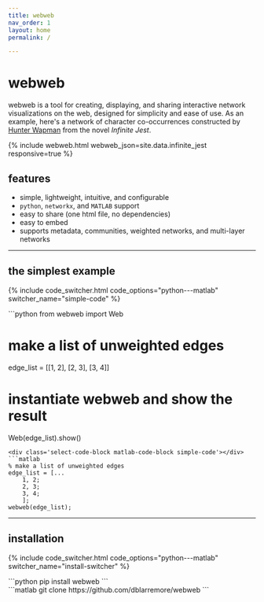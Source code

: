 ```yaml
---
title: webweb
nav_order: 1
layout: home
permalink: /

---
```


# webweb

webweb is a tool for creating, displaying, and sharing interactive network visualizations on the web, designed for simplicity and ease of use. As an example, here's a network of character co-occurrences constructed by [Hunter Wapman](http://hneutr.github.io/) from the novel _Infinite Jest_.

{% include webweb.html webweb_json=site.data.infinite_jest responsive=true %}

## features

- simple, lightweight, intuitive, and configurable
- `python`, `networkx`, and `MATLAB` support
- easy to share (one html file, no dependencies)
- easy to embed
- supports metadata, communities, weighted networks, and multi-layer networks

---

## the simplest example

{% include code_switcher.html code_options="python---matlab" switcher_name="simple-code" %}

<div class='select-code-block select-code-block-visible python-code-block simple-code'></div>
```python
from webweb import Web

# make a list of unweighted edges
edge_list = [[1, 2], [2, 3], [3, 4]]

# instantiate webweb and show the result
Web(edge_list).show()
```
<div class='select-code-block matlab-code-block simple-code'></div>
```matlab
% make a list of unweighted edges
edge_list = [...
    1, 2;
    2, 3;
    3, 4;
    ];
webweb(edge_list);
```

---

## installation

{% include code_switcher.html code_options="python---matlab" switcher_name="install-switcher" %}
<div class='select-code-block python-code-block select-code-block-visible install-switcher'></div>
```python
pip install webweb
```
<div class='select-code-block matlab-code-block install-switcher'></div>
```matlab
git clone https://github.com/dblarremore/webweb
```
